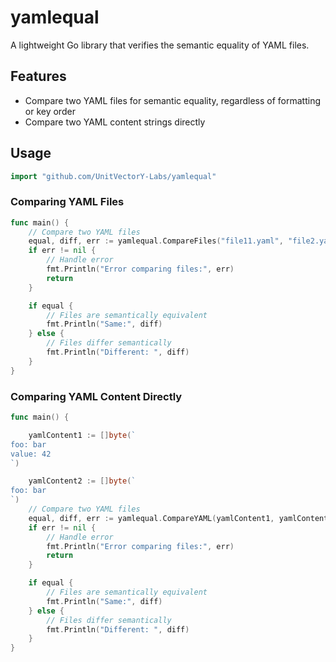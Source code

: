 # yamlequal

A lightweight Go library that verifies the semantic equality of YAML files.

## Features

- Compare two YAML files for semantic equality, regardless of formatting or key order
- Compare two YAML content strings directly

## Usage

```go
import "github.com/UnitVectorY-Labs/yamlequal"
```

### Comparing YAML Files

```go
func main() {
	// Compare two YAML files
	equal, diff, err := yamlequal.CompareFiles("file11.yaml", "file2.yaml")
	if err != nil {
		// Handle error
		fmt.Println("Error comparing files:", err)
		return
	}

	if equal {
		// Files are semantically equivalent
		fmt.Println("Same:", diff)
	} else {
		// Files differ semantically
		fmt.Println("Different: ", diff)
	}
}
```

### Comparing YAML Content Directly

```go
func main() {

	yamlContent1 := []byte(`
foo: bar
value: 42
`)

	yamlContent2 := []byte(`
foo: bar
`)
	// Compare two YAML files
	equal, diff, err := yamlequal.CompareYAML(yamlContent1, yamlContent2)
	if err != nil {
		// Handle error
		fmt.Println("Error comparing files:", err)
		return
	}

	if equal {
		// Files are semantically equivalent
		fmt.Println("Same:", diff)
	} else {
		// Files differ semantically
		fmt.Println("Different: ", diff)
	}
}
```
